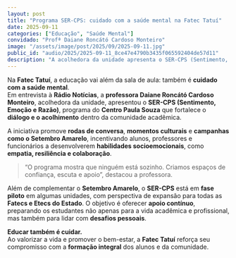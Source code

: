 ```yaml
---
layout: post
title: "Programa SER-CPS: cuidado com a saúde mental na Fatec Tatuí"
date: 2025-09-11
categories: ["Educação", "Saúde Mental"]
convidado: "Profª Daiane Roncátó Cardoso Monteiro"
image: "/assets/image/post/2025/09/2025-09-11.jpg"
public_id: "audio/2025/2025-09-11_8ce47e4790b3435f065592404de57d11"
description: "A acolhedora da unidade apresenta o SER-CPS (Sentimento, Emoção e Razão), programa do Centro Paula Souza que fortalece o diálogo e o acolhimento dentro da comunidade acadêmica. A iniciativa promove rodas de conversa, momentos culturais e campanhas como o Setembro Amarelo, incentivando alunos, professores e funcionários a desenvolverem habilidades socioemocionais, como empatia, resiliência e colaboração. O programa está em fase piloto em algumas unidades, com perspectiva de expansão, oferecendo apoio contínuo e preparando os estudantes para lidar com desafios pessoais, acadêmicos e profissionais."
---
```


Na **Fatec Tatuí**, a educação vai além da sala de aula: também é **cuidado com a saúde mental**.  
Em entrevista à **Rádio Notícias**, a **professora Daiane Roncátó Cardoso Monteiro**, acolhedora da unidade, apresentou o **SER-CPS (Sentimento, Emoção e Razão)**, programa do **Centro Paula Souza** que fortalece o **diálogo e o acolhimento** dentro da comunidade acadêmica.

A iniciativa promove **rodas de conversa**, **momentos culturais** e **campanhas como o Setembro Amarelo**, incentivando alunos, professores e funcionários a desenvolverem **habilidades socioemocionais**, como **empatia, resiliência e colaboração**.  

> “O programa mostra que ninguém está sozinho. Criamos espaços de confiança, escuta e apoio”, destacou a professora.

Além de complementar o **Setembro Amarelo**, o **SER-CPS** está em **fase piloto** em algumas unidades, com perspectiva de expansão para todas as **Fatecs e Etecs do Estado**. O objetivo é oferecer **apoio contínuo**, preparando os estudantes não apenas para a vida acadêmica e profissional, mas também para lidar com **desafios pessoais**.

**Educar também é cuidar.**  
Ao valorizar a vida e promover o bem-estar, a **Fatec Tatuí** reforça seu compromisso com a **formação integral** dos alunos e da comunidade.
